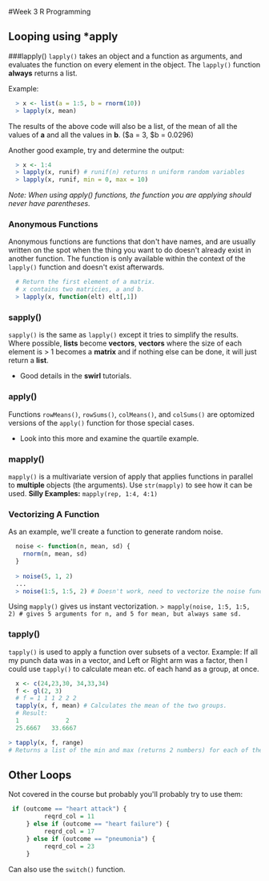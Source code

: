 #Week 3 R Programming
## Looping using *apply

###lapply()
`lapply()` takes an object and a function as arguments, and evaluates the function on every element in the object.
The `lapply()` function __always__ returns a list.

Example:
```R
  > x <- list(a = 1:5, b = rnorm(10))
  > lapply(x, mean)
```
The results of the above code will also be a list, of the mean of all the values of __a__ and all the values in __b__.
($a = 3, $b = 0.0296)

Another good example, try and determine the output:
```R
  > x <- 1:4
  > lapply(x, runif) # runif(n) returns n uniform random variables
  > lapply(x, runif, min = 0, max = 10)
```
*Note: When using apply() functions, the function you are applying should never have parentheses.*

### Anonymous Functions
Anonymous functions are functions that don't have names, and are usually written on the spot when the thing you want to do doesn't already exist in another function. The function is only available within the context of the `lapply()` function and doesn't exist afterwards.

```R
  # Return the first element of a matrix.
  # x contains two matricies, a and b.
  > lapply(x, function(elt) elt[,1])
```
### sapply()
`sapply()` is the same as `lapply()` except it tries to simplify the results. Where possible, __lists__ become __vectors__, __vectors__ where the size of each element is > 1 becomes a __matrix__ and if nothing else can be done, it will just return a __list__.
 - Good details in the __swirl__ tutorials.

### apply()
Functions `rowMeans()`, `rowSums()`, `colMeans()`, and `colSums()` are optomized versions of the `apply()` function for those special cases.
 - Look into this more and examine the quartile example.

### mapply()
`mapply()` is a multivariate version of apply that applies functions in parallel to **multiple** objects (the arguments).
Use `str(mapply)` to see how it can be used.
**Silly Examples:** `mapply(rep, 1:4, 4:1)`

### Vectorizing A Function
As an example, we'll create a function to generate random noise.
```R
  noise <- function(n, mean, sd) {
    rnorm(n, mean, sd)
  }
  
  > noise(5, 1, 2)
  ...
  > noise(1:5, 1:5, 2) # Doesn't work, need to vectorize the noise function.
```
Using `mapply()` gives us instant vectorization.
`> mapply(noise, 1:5, 1:5, 2) # gives 5 arguments for n, and 5 for mean, but always same sd.`

### tapply()
`tapply()` is used to apply a function over subsets of a vector.
Example: If all my punch data was in a vector, and Left or Right arm was a factor, then I could use `tapply()` to calculate mean etc. of each hand as a group, at once.
```R
  x <- c(24,23,30, 34,33,34)
  f <- gl(2, 3)
  # f = 1 1 1 2 2 2 
  tapply(x, f, mean) # Calculates the mean of the two groups.
  # Result:
  1             2
  25.6667   33.6667
```
```R
> tapply(x, f, range)
# Returns a list of the min and max (returns 2 numbers) for each of the factor groups in x.
```

## Other Loops
Not covered in the course but probably you'll probably try to use them:
```R
 if (outcome == "heart attack") {
          reqrd_col = 11
     } else if (outcome == "heart failure") {
          reqrd_col = 17
     } else if (outcome == "pneumonia") {
          reqrd_col = 23
     }
```
Can also use the `switch()` function.




